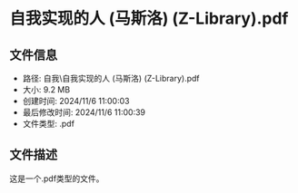 ﻿# 自我实现的人 (马斯洛) (Z-Library).pdf

## 文件信息
- 路径: 自我\自我实现的人 (马斯洛) (Z-Library).pdf
- 大小: 9.2 MB
- 创建时间: 2024/11/6 11:00:03
- 最后修改时间: 2024/11/6 11:00:39
- 文件类型: .pdf

## 文件描述
这是一个.pdf类型的文件。

